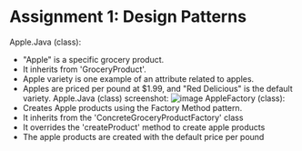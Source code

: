 # Assignment 1: Design Patterns
 Apple.Java (class):
- "Apple" is a specific grocery product. 
- It inherits from 'GroceryProduct'. 
- Apple variety is one example of an attribute related to apples. 
- Apples are priced per pound at $1.99, and "Red Delicious" is the default variety.
 Apple.Java (class) screenshot:
![image](https://github.com/Muji90/Assignment-1/assets/145510715/6717da24-f179-4a6f-8efd-a12953badcb7)
 AppleFactory (class):
- Creates Apple products using the Factory Method pattern.
- It inherits from the 'ConcreteGroceryProductFactory' class
- It overrides the 'createProduct' method to create apple products
- The apple products are created with the default price per pound

